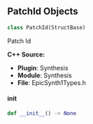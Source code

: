 ## PatchId Objects

```python
class PatchId(StructBase)
```

Patch Id

**C++ Source:**

- **Plugin**: Synthesis
- **Module**: Synthesis
- **File**: EpicSynth1Types.h

<a id="unreal.PatchId.__init__"></a>

#### __init__

```python
def __init__() -> None
```

<a id="unreal.EpicSynth1Patch"></a>